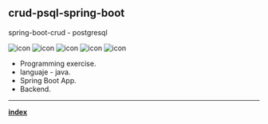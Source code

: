 ## crud-psql-spring-boot

<!-- Andrés Segura | Andr7st https://github.com/Andr7st/ -->

spring-boot-crud - postgresql

<!-- Illustrative icons: -->
![icon](https://raw.github.com/Andr7st/index/main/andr7st/icons/0/32px/maven-project.png?raw=true     "maven")
![icon](https://raw.github.com/Andr7st/index/main/andr7st/icons/0/32px/spring-boot.png?raw=true       "spring boot")
![icon](https://raw.github.com/Andr7st/index/main/andr7st/icons/0/32px/spring-framework.png?raw=true  "spring framework")
![icon](https://raw.github.com/Andr7st/index/main/andr7st/icons/0/32px/web.png?raw=true      "web code")
![icon](https://raw.github.com/Andr7st/index/main/andr7st/icons/0/32px/html.png?raw=true     "html5")

* Programming exercise.
* languaje - java.
* Spring Boot App.
* Backend.
---
[**index**](https://github.com/Andr7st/index)

<!-- Andrés Segura | Andr7st https://github.com/Andr7st/ -->
